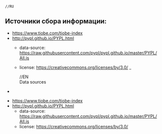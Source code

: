     //RU 

Источники сбора информации:
- 
+ https://www.tiobe.com/tiobe-index
+ http://pypl.github.io/PYPL.html
  + data-source: https://raw.githubusercontent.com/pypl/pypl.github.io/master/PYPL/All.js
  + license: https://creativecommons.org/licenses/by/3.0/ 
_

  
    //EN  
Data sources 
- 
+ https://www.tiobe.com/tiobe-index
+ http://pypl.github.io/PYPL.html
  + data-source: https://raw.githubusercontent.com/pypl/pypl.github.io/master/PYPL/All.js
  + license: https://creativecommons.org/licenses/by/3.0/ 